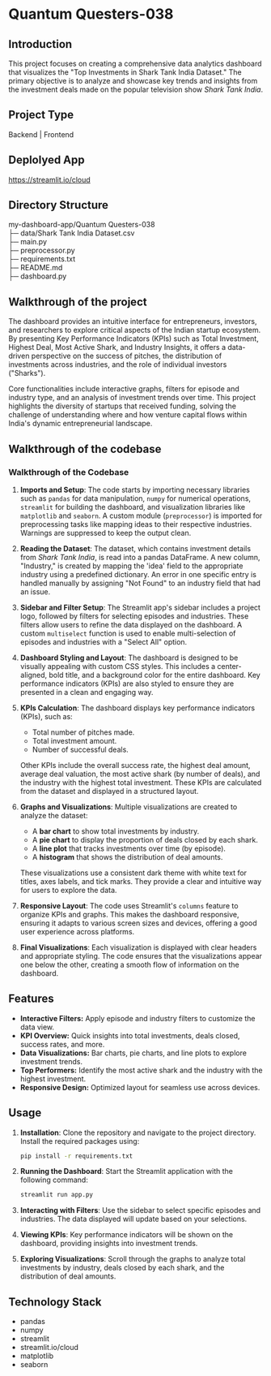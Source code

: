 
# Quantum Questers-038

## Introduction

This project focuses on creating a comprehensive data analytics dashboard that visualizes the "Top Investments in Shark Tank India Dataset." The primary objective is to analyze and showcase key trends and insights from the investment deals made on the popular television show *Shark Tank India*. 

## Project Type
Backend | Frontend

## Deplolyed App
https://streamlit.io/cloud

## Directory Structure
my-dashboard-app/Quantum Questers-038  
├─ data/Shark Tank India Dataset.csv                                     
├─ main.py  
├─ preprocessor.py           
├─ requirements.txt    
├─ README.md           
├─ dashboard.py 

## Walkthrough of the project
The dashboard provides an intuitive interface for entrepreneurs, investors, and researchers to explore critical aspects of the Indian startup ecosystem. By presenting Key Performance Indicators (KPIs) such as Total Investment, Highest Deal, Most Active Shark, and Industry Insights, it offers a data-driven perspective on the success of pitches, the distribution of investments across industries, and the role of individual investors ("Sharks").

Core functionalities include interactive graphs, filters for episode and industry type, and an analysis of investment trends over time. This project highlights the diversity of startups that received funding, solving the challenge of understanding where and how venture capital flows within India's dynamic entrepreneurial landscape.

## Walkthrough of the codebase
### Walkthrough of the Codebase

1. **Imports and Setup**:
   The code starts by importing necessary libraries such as `pandas` for data manipulation, `numpy` for numerical operations, `streamlit` for building the dashboard, and visualization libraries like `matplotlib` and `seaborn`. A custom module (`preprocessor`) is imported for preprocessing tasks like mapping ideas to their respective industries. Warnings are suppressed to keep the output clean.

2. **Reading the Dataset**:
   The dataset, which contains investment details from *Shark Tank India*, is read into a pandas DataFrame. A new column, "Industry," is created by mapping the 'idea' field to the appropriate industry using a predefined dictionary. An error in one specific entry is handled manually by assigning "Not Found" to an industry field that had an issue.

3. **Sidebar and Filter Setup**:
   The Streamlit app's sidebar includes a project logo, followed by filters for selecting episodes and industries. These filters allow users to refine the data displayed on the dashboard. A custom `multiselect` function is used to enable multi-selection of episodes and industries with a "Select All" option.

4. **Dashboard Styling and Layout**:
   The dashboard is designed to be visually appealing with custom CSS styles. This includes a center-aligned, bold title, and a background color for the entire dashboard. Key performance indicators (KPIs) are also styled to ensure they are presented in a clean and engaging way.

5. **KPIs Calculation**:
   The dashboard displays key performance indicators (KPIs), such as:
   - Total number of pitches made.
   - Total investment amount.
   - Number of successful deals.
   
   Other KPIs include the overall success rate, the highest deal amount, average deal valuation, the most active shark (by number of deals), and the industry with the highest total investment. These KPIs are calculated from the dataset and displayed in a structured layout.

6. **Graphs and Visualizations**:
   Multiple visualizations are created to analyze the dataset:
   - A **bar chart** to show total investments by industry.
   - A **pie chart** to display the proportion of deals closed by each shark.
   - A **line plot** that tracks investments over time (by episode).
   - A **histogram** that shows the distribution of deal amounts.

   These visualizations use a consistent dark theme with white text for titles, axes labels, and tick marks. They provide a clear and intuitive way for users to explore the data.

7. **Responsive Layout**:
   The code uses Streamlit's `columns` feature to organize KPIs and graphs. This makes the dashboard responsive, ensuring it adapts to various screen sizes and devices, offering a good user experience across platforms.

8. **Final Visualizations**:
   Each visualization is displayed with clear headers and appropriate styling. The code ensures that the visualizations appear one below the other, creating a smooth flow of information on the dashboard.

## Features

- **Interactive Filters:** Apply episode and industry filters to customize the data view.
- **KPI Overview:** Quick insights into total investments, deals closed, success rates, and more.
- **Data Visualizations:** Bar charts, pie charts, and line plots to explore investment trends.
- **Top Performers:** Identify the most active shark and the industry with the highest investment.
- **Responsive Design:** Optimized layout for seamless use across devices.

## Usage
1. **Installation**: Clone the repository and navigate to the project directory. Install the required packages using:
   ```bash
   pip install -r requirements.txt
   ```

2. **Running the Dashboard**: Start the Streamlit application with the following command:
   ```bash
   streamlit run app.py
   ```

3. **Interacting with Filters**: Use the sidebar to select specific episodes and industries. The data displayed will update based on your selections.

4. **Viewing KPIs**: Key performance indicators will be shown on the dashboard, providing insights into investment trends.

5. **Exploring Visualizations**: Scroll through the graphs to analyze total investments by industry, deals closed by each shark, and the distribution of deal amounts. 

## Technology Stack
- pandas
- numpy
- streamlit
- streamlit.io/cloud
- matplotlib
- seaborn